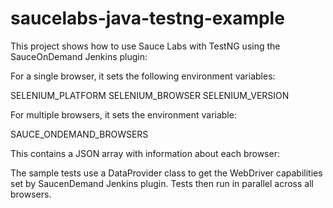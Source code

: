 # saucelabs-java-testng-example

This project shows how to use Sauce Labs with TestNG using the SauceOnDemand Jenkins plugin:

For a single browser, it sets the following environment variables:

  SELENIUM_PLATFORM
  SELENIUM_BROWSER
  SELENIUM_VERSION
  
For multiple browsers, it sets the environment variable:

  SAUCE_ONDEMAND_BROWSERS
  
This contains a JSON array with information about each browser:

The sample tests use a DataProvider class to get the WebDriver capabilities set by SaucenDemand Jenkins plugin.
Tests then run in parallel across all browsers.
